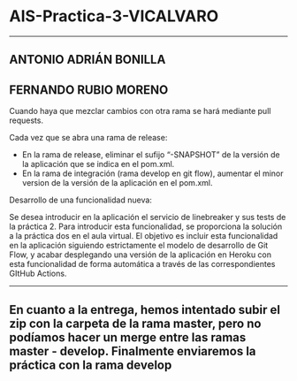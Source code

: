 # AIS-Practica-3-VICALVARO
----------------------
ANTONIO ADRIÁN BONILLA 
----------------------
FERNANDO RUBIO MORENO
----------------------

Cuando haya que mezclar cambios con otra rama se hará mediante pull requests.

Cada vez que se abra una rama de release:
 - En la rama de release, eliminar el sufijo “-SNAPSHOT” de la versión de la aplicación que se indica en el pom.xml.
 - En la rama de integración (rama develop en git flow), aumentar el minor version de la versión de la aplicación en el pom.xml.

Desarrollo de una funcionalidad nueva:

Se desea introducir en la aplicación el servicio de linebreaker y sus tests de la práctica 2.
Para introducir esta funcionalidad, se proporciona la solución a la práctica dos en el aula
virtual. El objetivo es incluir esta funcionalidad en la aplicación siguiendo estrictamente el
modelo de desarrollo de Git Flow, y acabar desplegando una versión de la aplicación en
Heroku con esta funcionalidad de forma automática a través de las correspondientes GItHub
Actions.

----------------------
En cuanto a la entrega, hemos intentado subir el zip con la carpeta de la rama master, pero no podíamos hacer un merge entre las ramas master - develop. Finalmente enviaremos la práctica con la rama develop
----------------------
